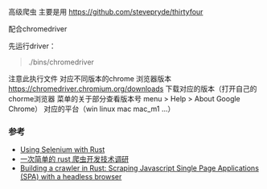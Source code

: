 
高级爬虫 主要是用
https://github.com/stevepryde/thirtyfour

配合chromedriver

先运行driver：
> ./bins/chromedriver

注意此执行文件 对应不同版本的chrome 浏览器版本
https://chromedriver.chromium.org/downloads 
下载对应的版本（打开自己的chorme浏览器 菜单的关于部分查看版本号 menu > Help > About Google Chrome） 
对应的平台（win linux mac mac_m1 ...）


### 参考
- [Using Selenium with Rust](https://dev.to/stevepryde/using-selenium-with-rust-aca)
- [一次简单的 rust 爬虫开发技术调研](https://zhuanlan.zhihu.com/p/516033159)
- [Building a crawler in Rust: Scraping Javascript Single Page Applications (SPA) with a headless browser](https://kerkour.com/rust-crawler-javascript-single-page-application-headless-browser)